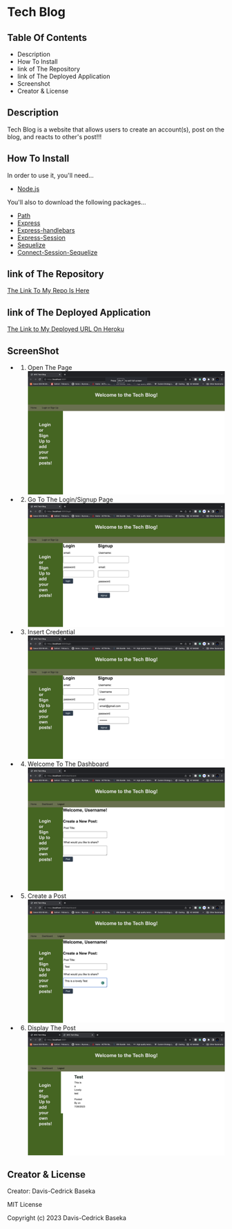 # Tech Blog

## Table Of Contents
- Description
- How To Install
- link of The Repository
- link of The Deployed Application
- Screenshot
- Creator & License

## Description

Tech Blog is a website that allows users to create an account(s), post on the blog, and reacts to other's post!!!

## How To Install
In order to use it, you'll need...
- [Node.js](https://nodejs.org/en)

You'll also to download the following packages...
- [Path](https://www.npmjs.com/package/path)
- [Express](https://www.npmjs.com/package/express)
- [Express-handlebars](https://www.npmjs.com/package/express-handlebars)
- [Express-Session](https://www.npmjs.com/package/express-session)
- [Sequelize](https://www.npmjs.com/package/sequelize)
- [Connect-Session-Sequelize](https://www.npmjs.com/package/connect-session-sequelize)



## link of The Repository

[The Link To My Repo Is Here](https://github.com/kikedamo/CU-A14-Tech-Blog)

## link of The Deployed Application

[The Link to My Deployed URL On Heroku](https://cu-a14-tech-blog-410322ff8265.herokuapp.com/)


## ScreenShot
- 1. Open The Page
![](Img/openPage.png)
- 2. Go To The Login/Signup Page
![](Img/LogIn-SignUp.png)
- 3. Insert Credential
![](Img/LoggedIn-SignedUp.png)
- 4. Welcome To The Dashboard
![](Img/Dashboard.png)
- 5. Create a Post
![](Img/CreatePost.png)
- 6. Display The Post
![](Img/DisplayPort.png)

## Creator & License
Creator: Davis-Cedrick Baseka

MIT License

Copyright (c) 2023 Davis-Cedrick Baseka